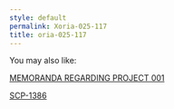 ```yaml
---
style: default
permalink: Xoria-025-117
title: oria-025-117
---
```

You may also like:

[MEMORANDA REGARDING PROJECT 001](http://scp-wiki.net/oria-001)

[SCP-1386](http://scp-wiki.net/scp-1386)
